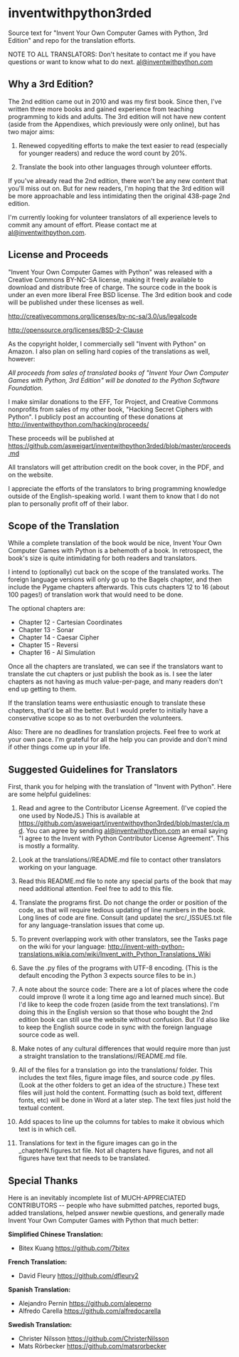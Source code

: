 inventwithpython3rded
=====================

Source text for "Invent Your Own Computer Games with Python, 3rd Edition" and repo for the translation efforts.

NOTE TO ALL TRANSLATORS: Don't hesitate to contact me if you have questions or want to know what to do next. al@inventwithpython.com

Why a 3rd Edition?
------------------

The 2nd edition came out in 2010 and was my first book. Since then, I've written three more books and gained experience from teaching programming to kids and adults. The 3rd edition will not have new content (aside from the Appendixes, which previously were only online), but has two major aims:

1. Renewed copyediting efforts to make the text easier to read (especially for younger readers) and reduce the word count by 20%.

2. Translate the book into other languages through volunteer efforts.

If you've already read the 2nd edition, there won't be any new content that you'll miss out on. But for new readers, I'm hoping that the 3rd edition will be more approachable and less intimidating then the original 438-page 2nd edition.

I'm currently looking for volunteer translators of all experience levels to commit any amount of effort. Please contact me at al@inventwithpython.com.

License and Proceeds
--------------------

"Invent Your Own Computer Games with Python" was released with a Creative Commons BY-NC-SA license, making it freely available to download and distribute free of charge. The source code in the book is under an even more liberal Free BSD license. The 3rd edition book and code will be published under these licenses as well.

http://creativecommons.org/licenses/by-nc-sa/3.0/us/legalcode

http://opensource.org/licenses/BSD-2-Clause

As the copyright holder, I commercially sell "Invent with Python" on Amazon. I also plan on selling hard copies of the translations as well, however:

*All proceeds from sales of translated books of "Invent Your Own Computer Games with Python, 3rd Edition" will be donated to the Python Software Foundation.*

I make similar donations to the EFF, Tor Project, and Creative Commons nonprofits from sales of my other book, "Hacking Secret Ciphers with Python". I publicly post an accounting of these donations at http://inventwithpython.com/hacking/proceeds/

These proceeds will be published at https://github.com/asweigart/inventwithpython3rded/blob/master/proceeds.md

All translators will get attribution credit on the book cover, in the PDF, and on the website.

I appreciate the efforts of the translators to bring programming knowledge outside of the English-speaking world. I want them to know that I do not plan to personally profit off of their labor.

Scope of the Translation
------------------------

While a complete translation of the book would be nice, Invent Your Own Computer Games with Python is a behemoth of a book. In retrospect, the book's size is quite intimidating for both readers and translators.

I intend to (optionally) cut back on the scope of the translated works. The foreign language versions will only go up to the Bagels chapter, and then include the Pygame chapters afterwards. This cuts chapters 12 to 16 (about 100 pages!) of translation work that would need to be done.

The optional chapters are:

* Chapter 12 - Cartesian Coordinates
* Chapter 13 - Sonar
* Chapter 14 - Caesar Cipher
* Chapter 15 - Reversi
* Chapter 16 - AI Simulation

Once all the chapters are translated, we can see if the translators want to translate the cut chapters or just publish the book as is. I see the later chapters as not having as much value-per-page, and many readers don't end up getting to them.

If the translation teams were enthusiastic enough to translate these chapters, that'd be all the better. But I would prefer to initially have a conservative scope so as to not overburden the volunteers.

Also: There are no deadlines for translation projects. Feel free to work at your own pace. I'm grateful for all the help you can provide and don't mind if other things come up in your life.

Suggested Guidelines for Translators
------------------------------------

First, thank you for helping with the translation of "Invent with Python". Here are some helpful guidelines:

1. Read and agree to the Contributor License Agreement. (I've copied the one used by NodeJS.) This is available at https://github.com/asweigart/inventwithpython3rded/blob/master/cla.md. You can agree by sending al@inventwithpython.com an email saying "I agree to the Invent with Python Contributor License Agreement". This is mostly a formality.

1. Look at the translations/<lang code>/README.md file to contact other translators working on your language.

1. Read this README.md file to note any special parts of the book that may need additional attention. Feel free to add to this file.

1. Translate the programs first. Do not change the order or position of the code, as that will require tedious updating of line numbers in the book. Long lines of code are fine. Consult (and update) the src/_ISSUES.txt file for any language-translation issues that come up.

1. To prevent overlapping work with other translators, see the Tasks page on the wiki for your language: http://invent-with-python-translations.wikia.com/wiki/Invent_with_Python_Translations_Wiki

1. Save the .py files of the programs with UTF-8 encoding. (This is the default encoding the Python 3 expects source files to be in.)

1. A note about the source code: There are a lot of places where the code could improve (I wrote it a long time ago and learned much since). But I'd like to keep the code frozen (aside from the text translations). I'm doing this in the English version so that those who bought the 2nd edition book can still use the website without confusion. But I'd also like to keep the English source code in sync with the foreign language source code as well.

1. Make notes of any cultural differences that would require more than just a straight translation to the translations/<lang code>/README.md file.

1. All of the files for a translation go into the translations/<lang code> folder. This includes the text files, figure image files, and source code .py files. (Look at the other folders to get an idea of the structure.) These text files will just hold the content. Formatting (such as bold text, different fonts, etc) will be done in Word at a later step. The text files just hold the textual content.

1. Add spaces to line up the columns for tables to make it obvious which text is in which cell.

1. Translations for text in the figure images can go in the <lang code>_chapterN.figures.txt file. Not all chapters have figures, and not all figures have text that needs to be translated.

Special Thanks
--------------

Here is an inevitably incomplete list of MUCH-APPRECIATED CONTRIBUTORS -- people who have submitted patches, reported bugs, added translations, helped answer newbie questions, and generally made Invent Your Own Computer Games with Python that much better:

**Simplified Chinese Translation:**

- Bitex Kuang https://github.com/7bitex

**French Translation:**

- David Fleury https://github.com/dfleury2

**Spanish Translation:**

- Alejandro Pernin https://github.com/aleperno
- Alfredo Carella https://github.com/alfredocarella

**Swedish Translation:**

- Christer Nilsson https://github.com/ChristerNilsson
- Mats Rörbecker https://github.com/matsrorbecker
